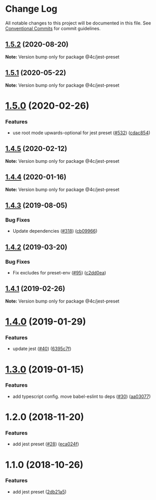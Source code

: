 # Change Log

All notable changes to this project will be documented in this file.
See [Conventional Commits](https://conventionalcommits.org) for commit guidelines.

## [1.5.2](https://github.com/4Catalyzer/javascript/compare/@4c/jest-preset@1.5.1...@4c/jest-preset@1.5.2) (2020-08-20)

**Note:** Version bump only for package @4c/jest-preset





## [1.5.1](https://github.com/4Catalyzer/javascript/compare/@4c/jest-preset@1.5.0...@4c/jest-preset@1.5.1) (2020-05-22)

**Note:** Version bump only for package @4c/jest-preset





# [1.5.0](https://github.com/4Catalyzer/javascript/compare/@4c/jest-preset@1.4.5...@4c/jest-preset@1.5.0) (2020-02-26)


### Features

* use root mode upwards-optional for jest preset ([#532](https://github.com/4Catalyzer/javascript/issues/532)) ([cdac854](https://github.com/4Catalyzer/javascript/commit/cdac854))





## [1.4.5](https://github.com/4Catalyzer/javascript/compare/@4c/jest-preset@1.4.4...@4c/jest-preset@1.4.5) (2020-02-12)

**Note:** Version bump only for package @4c/jest-preset





## [1.4.4](https://github.com/4Catalyzer/jest-preset/compare/@4c/jest-preset@1.4.3...@4c/jest-preset@1.4.4) (2020-01-16)

**Note:** Version bump only for package @4c/jest-preset





## [1.4.3](https://github.com/4Catalyzer/jest-preset/compare/@4c/jest-preset@1.4.2...@4c/jest-preset@1.4.3) (2019-08-05)


### Bug Fixes

* Update dependencies ([#318](https://github.com/4Catalyzer/jest-preset/issues/318)) ([cb09966](https://github.com/4Catalyzer/jest-preset/commit/cb09966))





## [1.4.2](https://github.com/4Catalyzer/jest-preset/compare/@4c/jest-preset@1.4.1...@4c/jest-preset@1.4.2) (2019-03-20)


### Bug Fixes

* Fix excludes for preset-env ([#95](https://github.com/4Catalyzer/jest-preset/issues/95)) ([c2dd0ea](https://github.com/4Catalyzer/jest-preset/commit/c2dd0ea))





## [1.4.1](https://github.com/4Catalyzer/jest-preset/compare/@4c/jest-preset@1.4.0...@4c/jest-preset@1.4.1) (2019-02-26)

**Note:** Version bump only for package @4c/jest-preset





# [1.4.0](https://github.com/4Catalyzer/jest-preset/compare/@4c/jest-preset@1.3.0...@4c/jest-preset@1.4.0) (2019-01-29)


### Features

* update jest ([#40](https://github.com/4Catalyzer/jest-preset/issues/40)) ([6395c7f](https://github.com/4Catalyzer/jest-preset/commit/6395c7f))





# [1.3.0](https://github.com/4Catalyzer/jest-preset/compare/@4c/jest-preset@1.2.0...@4c/jest-preset@1.3.0) (2019-01-15)


### Features

* add typescript config. move babel-eslint to deps ([#30](https://github.com/4Catalyzer/jest-preset/issues/30)) ([aa03077](https://github.com/4Catalyzer/jest-preset/commit/aa03077))





# 1.2.0 (2018-11-20)


### Features

* add jest preset ([#28](https://github.com/4Catalyzer/jest-preset/issues/28)) ([eca024f](https://github.com/4Catalyzer/jest-preset/commit/eca024f))





# 1.1.0 (2018-10-26)


### Features

* add jest preset ([2db21a5](https://github.com/4Catalyzer/jest-preset/commit/2db21a5))
